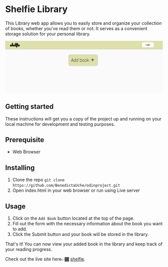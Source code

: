 # Shelfie Library

This Library web app allows you to easily store and organize your collection of books, whether you've read them or not. It serves as a convenient storage solution for your personal library.

![app screenshot](image/library.png)

## Getting started

These instructions will get you a copy of the project up and running on your local machine for development and testing purposes.

## Prerequisite

- Web Browser

## Installing

1. Clone the repo
   `git clone https://github.com/BenedictaUche/odinproject.git`
2. Open index.html in your web browser or run using Live server

## Usage

1. Click on the `Add Book` button located at the top of the page.
2. Fill out the form with the necessary information about the book you want to add.
3. Click the Submit button and your book will be stored in the library.

That's it! You can now view your added book in the library and keep track of your reading progress.

Check out the live site here👉🏾 [shelfie](https://myshelfie.netlify.app/).
